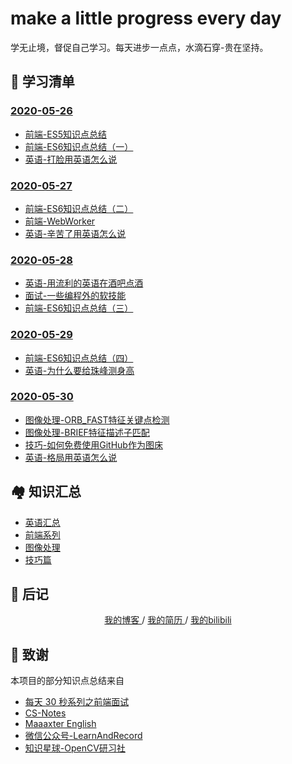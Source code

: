 # make a little progress every day
学无止境，督促自己学习。每天进步一点点，水滴石穿-贵在坚持。

## 🎨 学习清单
### [2020-05-26](./2020-05-26/README.md)
* [前端-ES5知识点总结](./2020-05-26/前端-ES5知识点总结.md)
* [前端-ES6知识点总结（一）](./2020-05-26/前端-ES6知识点总结（一）.md)
* [英语-打脸用英语怎么说](./2020-05-26/英语-打脸用英语怎么说.md)
### [2020-05-27](./2020-05-27/README.md)
* [前端-ES6知识点总结（二）](./2020-05-27/前端-ES6知识点总结（二）.md)
* [前端-WebWorker](./2020-05-27/前端-WebWorker.md)
* [英语-辛苦了用英语怎么说](./2020-05-27/英语-辛苦了英语怎么说.md)
### [2020-05-28](./2020-05-28/README.md)
* [英语-用流利的英语在酒吧点酒](./2020-05-28/英语-用流利的英语在酒吧点酒.md)
* [面试-一些编程外的软技能](./2020-05-28/面试-一些编程外的软技能.md)
* [前端-ES6知识点总结（三）](./2020-05-28/前端-ES6知识点总结（三）.md)
### [2020-05-29](./2020-05-29/README.md)
* [前端-ES6知识点总结（四）](./2020-05-29/前端-ES6知识点总结（四）.md)
* [英语-为什么要给珠峰测身高](./2020-05-29/英语-为什么要给珠峰测身高.md)
### [2020-05-30](./2020-05-30/README.md)
* [图像处理-ORB_FAST特征关键点检测](./2020-05-30/图像处理-ORB_FAST特征关键点检测.md)
* [图像处理-BRIEF特征描述子匹配](./2020-05-30/图像处理-BRIEF特征描述子匹配.md)
* [技巧-如何免费使用GitHub作为图床](./2020-05-30/技巧-如何免费使用GitHub作为图床.md)
* [英语-格局用英语怎么说](./2020-05-30/英语-格局用英语怎么说.md)

## 🏘️ 知识汇总
* [英语汇总](./英语汇总.md)
* [前端系列](./前端系列.md)
* [图像处理](./图像处理.md)
* [技巧篇](./技巧篇.md)


## 📝 后记

<div align="center">
	<a href="http://www.yaindream.com/"> 我的博客 </a> / <a href="./resume.md"> 我的简历 </a> / <a href="https://space.bilibili.com/106491836"> 我的bilibili </a>
</div>


## 🙏 致谢
本项目的部分知识点总结来自
* [每天 30 秒系列之前端面试](https://hacpai.com/article/1544793046274)
* [CS-Notes](https://github.com/CyC2018/CS-Notes)
* [Maaaxter English](https://www.youtube.com/channel/UCO8GewbsHFFmJn4kLLq1WXQ)
* [微信公众号-LearnAndRecord](https://mp.weixin.qq.com/s/N7L5tUm_lGvZbgaOOWZuvQ)
* [知识星球-OpenCV研习社](https://mp.weixin.qq.com/s/61kCgN5hQoXZSBzdP4Ufhw)